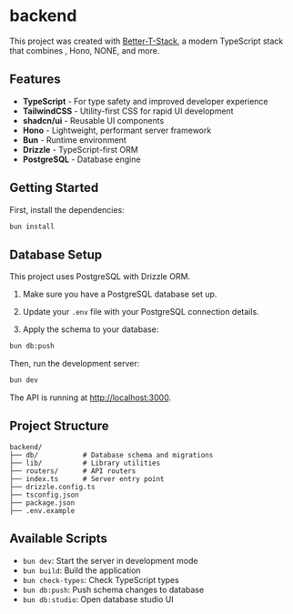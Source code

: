 # backend

This project was created with [Better-T-Stack](https://github.com/AmanVarshney01/create-better-t-stack), a modern TypeScript stack that combines , Hono, NONE, and more.

## Features

- **TypeScript** - For type safety and improved developer experience
- **TailwindCSS** - Utility-first CSS for rapid UI development
- **shadcn/ui** - Reusable UI components
- **Hono** - Lightweight, performant server framework
- **Bun** - Runtime environment
- **Drizzle** - TypeScript-first ORM
- **PostgreSQL** - Database engine

## Getting Started

First, install the dependencies:

```bash
bun install
```
## Database Setup

This project uses PostgreSQL with Drizzle ORM.

1. Make sure you have a PostgreSQL database set up.
2. Update your `.env` file with your PostgreSQL connection details.

3. Apply the schema to your database:
```bash
bun db:push
```

Then, run the development server:

```bash
bun dev
```

The API is running at [http://localhost:3000](http://localhost:3000).

## Project Structure

```
backend/
├── db/           # Database schema and migrations
├── lib/          # Library utilities
├── routers/      # API routers
├── index.ts      # Server entry point
├── drizzle.config.ts
├── tsconfig.json
├── package.json
├── .env.example
```

## Available Scripts

- `bun dev`: Start the server in development mode
- `bun build`: Build the application
- `bun check-types`: Check TypeScript types
- `bun db:push`: Push schema changes to database
- `bun db:studio`: Open database studio UI
